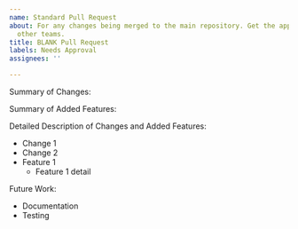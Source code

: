 ```yaml
---
name: Standard Pull Request
about: For any changes being merged to the main repository. Get the approval of 2
  other teams.
title: BLANK Pull Request
labels: Needs Approval
assignees: ''

---
```


Summary of Changes:

Summary of Added Features:

Detailed Description of Changes and Added Features:
- Change 1
- Change 2
- Feature 1
   - Feature 1 detail

Future Work:
- Documentation
- Testing
